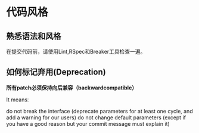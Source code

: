 # 代码风格


## 熟悉语法和风格

在提交代码前，请使用Lint,RSpec和Breaker工具检查一遍。

## 如何标记弃用(Deprecation)

**所有patch必须保持向后兼容（backwardcompatible）**


It meansː

do not break the interface (deprecate parameters for at least one cycle, and add a warning for our users)
do not change default parameters (except if you have a good reason but your commit message must explain it)



